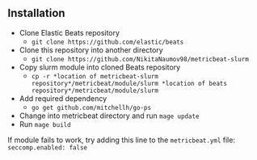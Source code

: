 ## Installation

* Clone Elastic Beats repository
  * `git clone https://github.com/elastic/beats`
* Clone this repository into another directory
  * `git clone https://github.com/NikitaNaumov98/metricbeat-slurm`
* Copy slurm module into cloned Beats repository
  * `cp -r *location of metricbeat-slurm repository*/metricbeat/module/slurm *location of beats repository*/metricbeat/module/slurm`
* Add required dependency
  * `go get github.com/mitchellh/go-ps`
* Change into metricbeat directory and run `mage update`
* Run `mage build`

If module fails to work, try adding this line to the `metricbeat.yml` file:
`seccomp.enabled: false`
